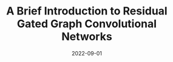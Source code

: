 ---
title: A Brief Introduction to Residual Gated Graph Convolutional Networks
date: 2022-09-01
categories:
  - Paper Summaries
tags:
  - Graphs
  - GCNs
excerpt: brief overview of the Residual Gated Graph Convolutional Network architecture
link: https://wandb.ai/graph-neural-networks/ResGatedGCN/reports/A-Brief-Introduction-to-Residual-Gated-GCNs--Vmlldzo1MjgyODU4
---